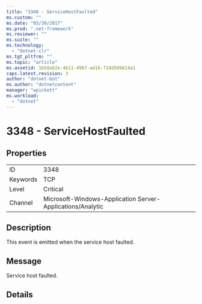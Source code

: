 ```yaml
---
title: "3348 - ServiceHostFaulted"
ms.custom: ""
ms.date: "03/30/2017"
ms.prod: ".net-framework"
ms.reviewer: ""
ms.suite: ""
ms.technology: 
  - "dotnet-clr"
ms.tgt_pltfrm: ""
ms.topic: "article"
ms.assetid: 1b58ab2e-4b11-4967-ad16-724d509814a1
caps.latest.revision: 3
author: "dotnet-bot"
ms.author: "dotnetcontent"
manager: "wpickett"
ms.workload: 
  - "dotnet"
---
```

# 3348 - ServiceHostFaulted
## Properties  
  
|||  
|-|-|  
|ID|3348|  
|Keywords|TCP|  
|Level|Critical|  
|Channel|Microsoft-Windows-Application Server-Applications/Analytic|  
  
## Description  
 This event is emitted when the service host faulted.  
  
## Message  
 Service host faulted.  
  
## Details
